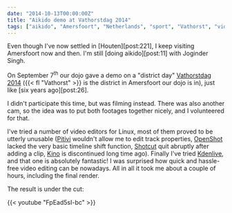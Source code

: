 ```yaml
---
date: "2014-10-13T00:00:00Z"
title: "Aikido demo at Vathorstdag 2014"
tags: ["aikido", "Amersfoort", "Netherlands", "sport", "Vathorst", "video"]
---
```


Even though I've now settled in [Houten][post:221], I keep visiting Amersfoort now and then. I'm still [doing aikido][post:11] with Joginder Singh.

On September 7<sup>th</sup> our dojo gave a demo on a "district day" [Vathorstdag 2014](http://www.vathorstdag.nl/) ({{< fl "Vathorst" >}} is the district in Amersfoort our dojo is in), just like [six years ago][post:26].

I didn't participate this time, but was filming instead. There was also another cam, so the idea was to put both footages together nicely, and I volunteered for that.

I've tried a number of video editors for Linux, most of them proved to be utterly unusable ([Pitivi](http://www.pitivi.org/) wouldn't allow me to edit track properties, [OpenShot](http://www.openshot.org/) lacked the very basic timeline shift function, [Shotcut](http://www.shotcut.org/) quit abruptly after adding a clip, [Kino](http://www.kinodv.org/) is discontinued long time ago). Finally I've tried [Kdenlive](http://www.kdenlive.org/), and that one is absolutely fantastic! I was surprised how quick and hassle-free video editing can be nowadays. All in all it took me about a couple of hours, including the final render.

The result is under the cut:

<!--more-->

{{< youtube "FpEad5sI-bc" >}}
